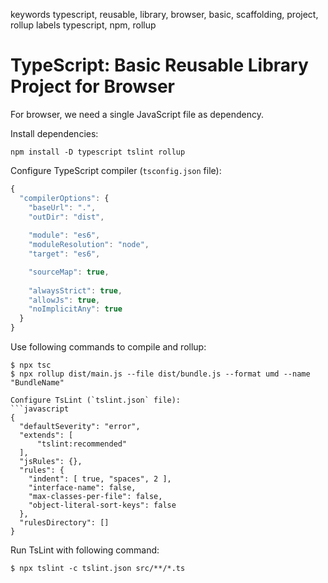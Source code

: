 keywords typescript, reusable, library, browser, basic, scaffolding, project, rollup
labels typescript, npm, rollup

# TypeScript: Basic Reusable Library Project for Browser
For browser, we need a single JavaScript file as dependency.

Install dependencies:
```console
npm install -D typescript tslint rollup
```

Configure TypeScript compiler (`tsconfig.json` file):
```javascript
{
  "compilerOptions": {
    "baseUrl": ".",
    "outDir": "dist",
    
    "module": "es6",
    "moduleResolution": "node",
    "target": "es6",

    "sourceMap": true,
    
    "alwaysStrict": true,
    "allowJs": true,
    "noImplicitAny": true
  }
}
```

Use following commands to compile and rollup:
```console
$ npx tsc
$ npx rollup dist/main.js --file dist/bundle.js --format umd --name "BundleName"

Configure TsLint (`tslint.json` file):
```javascript
{
  "defaultSeverity": "error",
  "extends": [
      "tslint:recommended"
  ],
  "jsRules": {},
  "rules": {
    "indent": [ true, "spaces", 2 ],
    "interface-name": false,
    "max-classes-per-file": false,
    "object-literal-sort-keys": false
  },
  "rulesDirectory": []
}
```

Run TsLint with following command:
```console
$ npx tslint -c tslint.json src/**/*.ts
```
